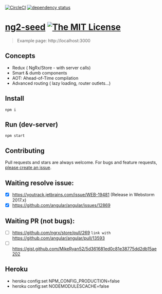 [![CircleCI](https://circleci.com/gh/angular/angular/tree/master.svg?style=shield)](https://circleci.com/gh/angular/angular/tree/master)
[![dependency status][david-img]][david-url]

# [ng2-seed][author-www-url] [![The MIT License][license-img]][license-url] 

> Example page: http://localhost:3000

## Concepts

- Redux ( NgRx/Store - with server calls)
- Smart & dumb components
- AOT: Ahead-of-Time compilation
- Advanced routing ( lazy loading, router outlets...)


## Install
```
npm i
```

## Run (dev-server)
```
npm start
```

## Contributing
Pull requests and stars are always welcome. For bugs and feature requests, [please create an issue](https://github.com/Fost/ng2-seed/issues/new).

[david-url]: https://david-dm.org/Fost/ng2-seed
[david-img]: https://img.shields.io/david/Fost/ng2-seed.svg

[author-www-url]: http://www.frontblogger.ru

[license-url]: https://github.com/Fost/ng2-seed/blob/master/LICENSE.md
[license-img]: https://img.shields.io/badge/license-MIT-blue.svg


## Waiting resolve issue:

- [x] https://youtrack.jetbrains.com/issue/WEB-19481 (Release in Webstorm 2017.x)
- [x] https://github.com/angular/angular/issues/12869

## Waiting PR (not bugs):

- [ ] https://github.com/ngrx/store/pull/269 `link with` https://github.com/angular/angular/pull/13593
- [ ] https://gist.github.com/MikeRyan52/5d361681ed0c81e38775dd2db15ae202

## Heroku

- heroku config:set NPM_CONFIG_PRODUCTION=false
- heroku config:set NODEMODULESCACHE=false

